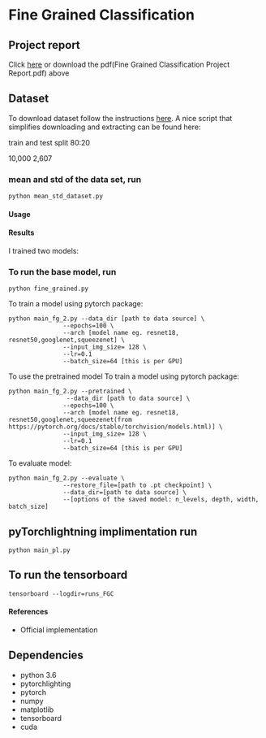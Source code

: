 # Fine Grained Classification

## Project report 

Click [here](https://www.overleaf.com/read/hybjpqspktym) or download the pdf(Fine Grained Classification Project Report.pdf) above


## Dataset
To download dataset follow the instructions [here](). A nice script that simplifies downloading and extracting can be found here: 



train and test split 80:20

  10,000   2,607



### mean and std of the data set, run
```
python mean_std_dataset.py

```


#### Usage

#### Results
I trained two models:

### To run the base model, run

```
python fine_grained.py
```

To train a model using pytorch package:
```
python main_fg_2.py --data_dir [path to data source] \
               --epochs=100 \
               --arch [model name eg. resnet18, resnet50,googlenet,squeezenet] \
               --input_img_size= 128 \
               --lr=0.1
               --batch_size=64 [this is per GPU]
```
To use the pretrained model
To train a model using pytorch package:
```
python main_fg_2.py --pretrained \
                --data_dir [path to data source] \
               --epochs=100 \
               --arch [model name eg. resnet18, resnet50,googlenet,squeezenet(from https://pytorch.org/docs/stable/torchvision/models.html)] \
               --input_img_size= 128 \
               --lr=0.1
               --batch_size=64 [this is per GPU]
```



To evaluate model:
```
python main_fg_2.py --evaluate \
               --restore_file=[path to .pt checkpoint] \
               --data_dir=[path to data source] \
               --[options of the saved model: n_levels, depth, width, batch_size]
```


## pyTorchlightning implimentation run

```
python main_pl.py 
```

## To run the tensorboard 

```
tensorboard --logdir=runs_FGC

```



#### References
* Official implementation 




## Dependencies
* python 3.6
* pytorchlighting
* pytorch 
* numpy
* matplotlib
* tensorboard
* cuda

